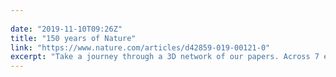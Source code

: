 ```yaml
---
 
date: "2019-11-10T09:26Z"
title: "150 years of Nature"
link: "https://www.nature.com/articles/d42859-019-00121-0"
excerpt: "Take a journey through a 3D network of our papers. Across 7 essays, leading historians explore how the past century and a half has forged some of the defining features of today’s scientific system."
---
```


